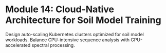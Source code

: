 # **Module 14: Cloud-Native Architecture for Soil Model Training**

Design auto-scaling Kubernetes clusters optimized for soil model workloads. Balance CPU-intensive sequence analysis with GPU-accelerated spectral processing.
